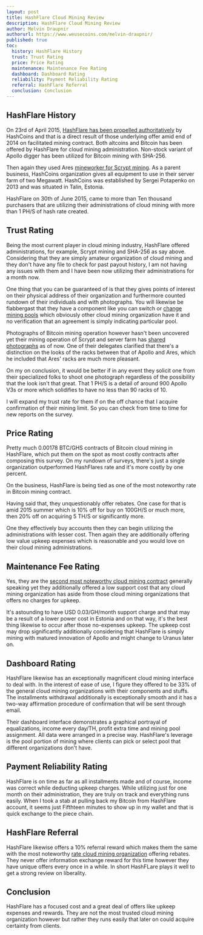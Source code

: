 ```yaml
---
layout: post
title: HashFlare Cloud Mining Review
description: HashFlare Cloud Mining Review
author: Melvin Draupnir
authorurl: https://www.weusecoins.com/melvin-draupnir/
published: true
toc:
  history: HashFlare History
  trust: Trust Rating
  price: Price Rating
  maintenance: Maintenance Fee Rating
  dashboard: Dashboard Rating
  reliability: Payment Reliability Rating
  referral: HashFlare Referral
  conclusion: Conclusion
---
```


<h2 id="history">HashFlare History</h2>

<p>On 23rd of April 2015, <a href="/arguments-in-new-york-court-with-a-french-bitcoiner/">HashFlare has been propelled authoritatively</a> by HashCoins and that is a direct result of those underlying offer amid end of 2014 on facilitated mining contract. Both altcoins and Bitcoin has been offered by HashFlare for cloud mining administration. Non-stock variant of Apollo digger has been utilized for Bitcoin mining with SHA-256. </p>

<p>Then again they used Ares <a href="/reasons-why-dash-price-soar-high-exponentially/">mineworker for Scrypt mining</a>. As a parent business, HashCoins organization gives all equipment to use in their server farm of two Megawatt. HashCoins was established by Sergei Potapenko on 2013 and was situated in Talin, Estonia. </p>

<p>HashFlare on 30th of June 2015, came to more than Ten thousand purchasers that are utilizing their administrations of cloud mining with more than 1 PH/S of hash rate created. </p>

<h2 id="trust">Trust Rating</h2>

<p>Being the most current player in cloud mining industry, HashFlare offered administrations, for example, Scrypt mining and SHA-256 as say above. Considering that they are simply amateur organization of cloud mining and they don't have any file to check for past payout history, I am not having any issues with them and I have been now utilizing their administrations for a month now. </p>

<p>One thing that you can be guaranteed of is that they gives points of interest on their physical address of their organization and furthermore counted rundown of their individuals and with photographs. You will likewise be flabbergast that they have a component like you can switch or <a href="/nothing-to-worry-about-high-transaction-fees-in-bitcoin/">change mining pools</a> which obviously other cloud mining organization have it and no verification that an agreement is simply indicating particular pool. </p>

<p>Photographs of Bitcoin mining operation however hasn't been uncovered yet their mining operation of Scrypt and server farm has <a href="/bitcoin-gambling-investments-612/">shared photographs</a> as of now. One of their delegates clarified that there's a distinction on the looks of the racks between that of Apollo and Ares, which he included that Ares' racks are much more pleasant. </p>

<p>On my on conclusion, it would be better if in any event they solicit one from their specialized folks to shoot one photograph regardless of the possibility that the look isn't that great. That 1 PH/S is a detail of around 900 Apollo V3s or more which solidifies to have no less than 90 racks of 10. </p>

<p>I will expand my trust rate for them if on the off chance that I acquire confirmation of their mining limit. So you can check from time to time for new reports on the survey. </p>

<h2 id="price">Price Rating</h2>

<p>Pretty much 0.00178 BTC/GHS contracts of Bitcoin cloud mining in HashFlare, which put them on the spot as most costly contracts after composing this survey. On my rundown of surveys, there's just a single organization outperformed HashFlares rate and it's more costly by one percent. </p>

<p>On the business, HashFlare is being tied as one of the most noteworthy rate in Bitcoin mining contract. </p>

<p>Having said that, they unquestionably offer rebates. One case for that is amid 2015 summer which is 10% off for buy on 100GH/S or much more, then 20% off on acquiring 5 TH/S or significantly more. </p>

<p>One they effectively buy accounts then they can begin utilizing the administrations with lesser cost. Then again they are additionally offering low value upkeep expenses which is reasonable and you would love on their cloud mining administrations. </p>

<h2 id="maintenance">Maintenance Fee Rating</h2>

<p>Yes, they are the <a href="/venezuela-troubles-continue-while-bitcoin-at-usd-1010/">second most noteworthy cloud mining contract</a> generally speaking yet they additionally offered a low support cost that any cloud mining organization has aside from those cloud mining organizations that offers no charges for upkeep. </p>

<p>It's astounding to have USD 0.03/GH/month support charge and that may be a result of a lower power cost in Estonia and on that way, it's the best thing likewise to occur after those no-expenses upkeep. The upkeep cost may drop significantly additionally considering that HashFlare is simply mining with matured innovation of Apollo and might change to Uranus later on. </p>

<h2 id="dashboard">Dashboard Rating</h2>

<p>HashFlare likewise has an exceptionally magnificent cloud mining interface to deal with. In the interest of ease of use, I figure they offered to be 33% of the general cloud mining organizations with their components and stuffs. The installments withdrawal additionally is exceptionally smooth and it has a two-way affirmation procedure of confirmation that will be sent through email. </p>

<p>Their dashboard interface demonstrates a graphical portrayal of equalizations, income every day/TH, profit extra time and mining pool assignment. All data were arranged in a precise way. HashFlare's leverage is the pool portion of mining where clients can pick or select pool that different organizations don't have. </p>

<h2 id="reliability">Payment Reliability Rating</h2>

<p>HashFlare is on time as far as all installments made and of course, income was correct while deducting upkeep charges. While utilizing just for one month on their administration, they are truly on track and everything runs easily. When I took a stab at pulling back my Bitcoin from HashFlare account, it seems just Fifthteen minutes to show up in my wallet and that is quick exchange to the piece chain. </p>

<h2 id="referral">HashFlare Referral</h2>

<p>HashFlare likewise offers a 10% referral reward which makes them the same with the most noteworthy <a href="/is-bitcoin-mining-profitable-in-2017/">rate cloud mining organization</a> offering rebates. They never offer information exchange reward for this time however they have unique offers every once in a while. In short HashFLare plays it well to get a strong review on liberality. </p>

<h2 id="conclusion">Conclusion</h2>

<p>HashFlare has a focused cost and a great deal of offers like upkeep expenses and rewards. They are not the most trusted cloud mining organization however but rather they runs easily that later on could acquire certainty from clients.</p>
